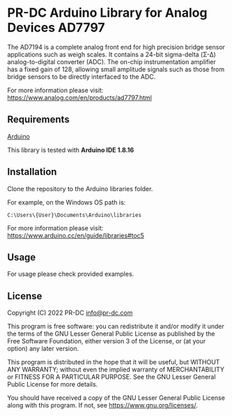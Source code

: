 # PR-DC Arduino Library for Analog Devices AD7797

The AD7194 is a complete analog front end for high precision bridge sensor applications such as weigh scales. It contains a 24-bit sigma-delta (Σ-Δ) analog-to-digital converter (ADC). The on-chip instrumentation amplifier has a fixed gain of 128, allowing small amplitude signals such as those from bridge sensors to be directly interfaced to the ADC.

For more information please visit: https://www.analog.com/en/products/ad7797.html

## Requirements
[Arduino](https://www.arduino.cc/)<br>

This library is tested with
**Arduino IDE 1.8.16**

## Installation
Clone the repository to the Arduino libraries folder.

For example, on the Windows OS path is:
```
C:\Users\{User}\Documents\Arduino\libraries
```

For more information please visit: https://www.arduino.cc/en/guide/libraries#toc5

## Usage

For usage please check provided examples. 

## License
Copyright (C) 2022 PR-DC <info@pr-dc.com>

This program is free software: you can redistribute it and/or modify
it under the terms of the GNU Lesser General Public License as 
published by the Free Software Foundation, either version 3 of the 
License, or (at your option) any later version.

This program is distributed in the hope that it will be useful,
but WITHOUT ANY WARRANTY; without even the implied warranty of
MERCHANTABILITY or FITNESS FOR A PARTICULAR PURPOSE.  See the
GNU Lesser General Public License for more details.

You should have received a copy of the GNU Lesser General Public License
along with this program.  If not, see <https://www.gnu.org/licenses/>.